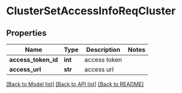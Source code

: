 # ClusterSetAccessInfoReqCluster

## Properties
Name | Type | Description | Notes
------------ | ------------- | ------------- | -------------
**access_token_id** | **int** | access token | 
**access_url** | **str** | access url | 

[[Back to Model list]](../README.md#documentation-for-models) [[Back to API list]](../README.md#documentation-for-api-endpoints) [[Back to README]](../README.md)



